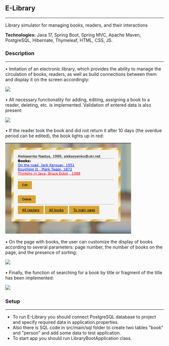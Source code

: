 ## E-Library
***
Library simulator for managing books, readers, and their interactions

**Technologies:** Java 17, Spring Boot, Spring MVC, Apache Maven, PostgreSQL, Hibernate, Thymeleaf, HTML, CSS, JS.

### Description
***
• Imitation of an electronic library, which provides the ability to manage the circulation of books, readers, as well as build connections between them and display it on the screen accordingly:

<img src="src/main/resources/static/readme_data/main_page.gif" width="800">

• All necessary functionality for adding, editing, assigning a book to a reader, deleting, etc. is implemented. Validation of entered data is also present:

<img src="src/main/resources/static/readme_data/operation.gif" width="600">

• If the reader took the book and did not return it after 10 days (the overdue period can be edited), the book lights up in red:

<img src="src/main/resources/static/readme_data/overdue_book.png" width="400">

• On the page with books, the user can customize the display of books according to several parameters: page number, the number of books on the page, and the presence of sorting:

<img src="src/main/resources/static/readme_data/page_settings.gif" width="600">

• Finally, the function of searching for a book by title or fragment of the title has been implemented:

<img src="src/main/resources/static/readme_data/search_book.gif" width="400">


### Setup
***
 - To run E-Library you should connect PostgreSQL database to project and specify required data in application.properties.
 - Also there is SQL code in src/main/sql folder to create two tables "book" and "person" and add some data to test application.
 - To start app you should run LibraryBootApplication class.
